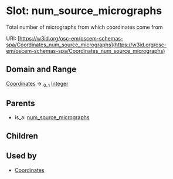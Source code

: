
# Slot: num_source_micrographs

Total number of micrographs from which coordinates come from

URI: [https://w3id.org/osc-em/oscem-schemas-spa/Coordinates_num_source_micrographs](https://w3id.org/osc-em/oscem-schemas-spa/Coordinates_num_source_micrographs)


## Domain and Range

[Coordinates](Coordinates.md) &#8594;  <sub>0..1</sub> [Integer](types/Integer.md)

## Parents

 *  is_a: [num_source_micrographs](num_source_micrographs.md)

## Children


## Used by

 * [Coordinates](Coordinates.md)
